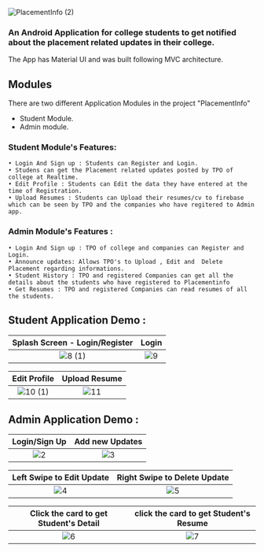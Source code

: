 
![PlacementInfo (2)](https://user-images.githubusercontent.com/72512227/188818842-c8e301ac-2cd3-480e-be9e-0c625c088f07.png)

### An Android Application for college students to get notified about the placement related updates in their college.
The App has Material UI and was built following MVC architecture.

## Modules
There are two different Application Modules in the project "PlacementInfo"
- Student Module. 
- Admin module. 

### Student Module's Features: 
    • Login And Sign up : Students can Register and Login.   
    • Studens can get the Placement related updates posted by TPO of college at Realtime.
    • Edit Profile : Students can Edit the data they have entered at the time of Registration.   
    • Upload Resumes : Students can Upload their resumes/cv to firebase which can be seen by TPO and the companies who have regitered to Admin app.
    
    
### Admin Module's Features :
    • Login And Sign up : TPO of college and companies can Register and Login.
    • Announce updates: Allows TPO's to Upload , Edit and  Delete Placement regarding informations. 
    • Student History : TPO and registered Companies can get all the details about the students who have registered to Placementinfo
    • Get Resumes : TPO and registered Companies can read resumes of all the students.
    
## Student Application Demo :




Splash Screen - Login/Register  | Login
:-------------------------:|:-------------------------:
![8 (1)](https://user-images.githubusercontent.com/72512227/188828078-4e9345d1-019a-4c22-b042-6440a479a545.gif)  |   ![9](https://user-images.githubusercontent.com/72512227/188827631-15a2728b-ec2b-4e77-a065-a705ad73804d.gif)




Edit Profile         |           Upload Resume 
:-------------------------:|:-------------------------:
![10 (1)](https://user-images.githubusercontent.com/72512227/188830834-6dbefba6-b6d4-4a54-b475-25ecf3366691.gif)   |   ![11](https://user-images.githubusercontent.com/72512227/188831183-ee1b3c52-c444-454c-ba4e-7c61a29aeac8.gif)



## Admin Application Demo :


 
Login/Sign Up            |   Add new Updates 
:-------------------------:|:-------------------------:
![2](https://user-images.githubusercontent.com/72512227/188834078-1628cfe6-8569-471f-a236-07db3251a5b8.gif)  |  ![3](https://user-images.githubusercontent.com/72512227/188834435-41db8049-9d11-4a14-ae32-7d8a24026b56.gif)


Left Swipe to Edit Update              | Right Swipe to Delete Update
:-------------------------:|:-------------------------:
![4](https://user-images.githubusercontent.com/72512227/188835669-0df7ad5c-819c-40bb-a8bc-bb722ebfe287.gif)  | ![5](https://user-images.githubusercontent.com/72512227/188836406-0e924a7f-aeea-4dc0-8d80-7d6bd407b1d2.gif)


Click the card to get Student's Detail             |  click the card to get Student's Resume 
:-------------------------:|:-------------------------:
![6](https://user-images.githubusercontent.com/72512227/188837416-bf7012dc-a3cb-4ee5-a2cf-de9e03b5f8ef.gif)  |  ![7](https://user-images.githubusercontent.com/72512227/188837872-1106cada-7e07-4652-8aa6-aa156ced5843.gif)

    
    
   



